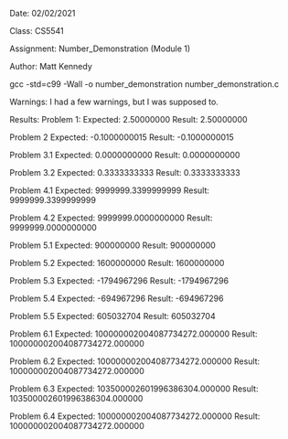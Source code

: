 Date: 02/02/2021

Class: CS5541

Assignment: Number_Demonstration (Module 1)

Author: Matt Kennedy


gcc -std=c99 -Wall -o number_demonstration number_demonstration.c


Warnings: I had a few warnings, but I was supposed to.


Results:
Problem 1: 
Expected: 2.50000000
Result: 2.50000000


Problem 2
Expected: -0.1000000015
Result: -0.1000000015


Problem 3.1
Expected: 0.0000000000
Result: 0.0000000000


Problem 3.2
Expected: 0.3333333333
Result: 0.3333333333


Problem 4.1
Expected: 9999999.3399999999
Result: 9999999.3399999999


Problem 4.2
Expected: 9999999.0000000000
Result: 9999999.0000000000


Problem 5.1
Expected: 900000000
Result: 900000000


Problem 5.2
Expected: 1600000000
Result: 1600000000


Problem 5.3
Expected: -1794967296
Result: -1794967296


Problem 5.4
Expected: -694967296
Result: -694967296

Problem 5.5
Expected: 605032704
Result: 605032704


Problem 6.1
Expected: 100000002004087734272.000000
Result: 100000002004087734272.000000


Problem 6.2
Expected: 100000002004087734272.000000
Result: 100000002004087734272.000000


Problem 6.3
Expected: 103500002601996386304.000000
Result: 103500002601996386304.000000


Problem 6.4
Expected: 100000002004087734272.000000
Result: 100000002004087734272.000000


